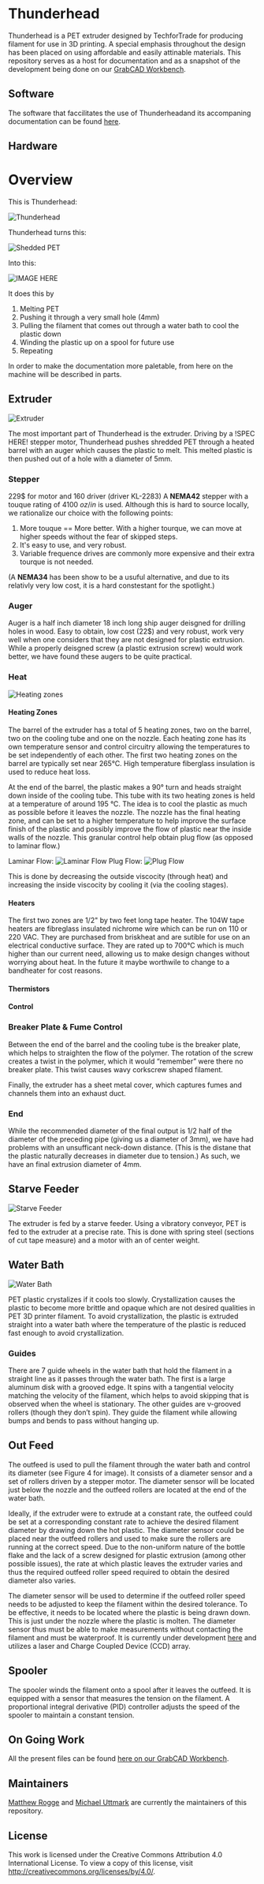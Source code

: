 # Thunderhead

Thunderhead is a PET extruder designed by TechforTrade for producing filament
for use in 3D printing. A special emphasis throughout the design has been placed
on using affordable and easily attinable materials.
This repository serves as a host for documentation and as a snapshot of the
development being done on our
[GrabCAD Workbench](https://workbench.grabcad.com/workbench/projects/gcvN9Xsi01SW-lFGhJRj_-4vqndCMFAaoUt_-UQBdidnVn#/space/gc8b8c582LagITdwrMEId6wysTlJX_nukUvWoRwEQ_1f4U).

## Software

The software that faccilitates the use of Thunderheadand its accompaning
documentation can be found [here](https://github.com/Maaphoo/Thunderware).

## Hardware

# Overview

This is Thunderhead:

![Thunderhead](./img/Thunderhead.png)

Thunderhead turns this:

![Shedded PET](./img/shredded_pet.jpg)

Into this:

![IMAGE HERE]()

It does this by

1. Melting PET
2. Pushing it through a very small hole (4mm)
3. Pulling the filament that comes out through a water bath to cool the plastic down
4. Winding the plastic up on a spool for future use
5. Repeating

In order to make the documentation more paletable, from here on the
machine will be described in parts.

## Extruder

![Extruder](Extruder)

The most important part of Thunderhead is the extruder. Driving by a !SPEC HERE!
stepper motor, Thunderhead pushes shredded PET through a heated barrel with an auger
which causes the plastic to melt. This melted plastic is then pushed out of a hole
with a diameter of 5mm.

### Stepper
229$ for motor and 160 driver (driver KL-2283)
A **NEMA42** stepper with a touque rating of 4100 *oz*/*in* is used.
Although this is hard to source locally, we rationalize
our choice with the following points:

1. More touque == More better. With a higher tourque, we can move at higher speeds without the fear of skipped steps.
2. It's easy to use, and very robust.
3. Variable frequence drives are commonly more expensive and their extra tourque is not needed.

(A **NEMA34** has been show to be a usuful alternative, and due to its relativly
very low cost, it is a hard constestant for the spotlight.)

### Auger

Auger is a half inch diameter 18 inch long ship auger deisgned for drilling
holes in wood. Easy to obtain, low cost (22$) and very robust,
work very well when one considers that they are not designed for plastic
extrusion. While a properly deisgned screw (a plastic extrusion screw)
would work better, we have found these augers to be quite practical.

### Heat

![Heating zones]()

#### Heating Zones

The barrel of the extruder has a total of 5 heating zones, two on the barrel,
two on the cooling tube and one on the nozzle. Each heating zone has its own
temperature sensor and control circuitry allowing the temperatures to be set
independently of each other. The first two heating zones on the barrel are
typically set near 265°C.  High temperature fiberglass insulation is used to
reduce heat loss.

At the end of the barrel, the plastic makes a 90° turn and heads straight down
inside of the cooling tube. This tube with its two heating zones is held at a
temperature of around 195 °C. The idea is to cool the plastic as much as possible
before it leaves the nozzle. The nozzle has the final heating zone, and can be
set to a higher temperature to help improve the surface finish of the plastic
and possibly improve the flow of plastic near the inside walls of the nozzle.
This granular control help obtain plug flow (as opposed to laminar flow.)

Laminar Flow:
![Laminar Flow]()
Plug Flow:
![Plug Flow]()

This is done by decreasing the outside viscocity (through heat) and increasing
the inside viscocity by cooling it (via the cooling stages).

#### Heaters

The first two zones are 1/2" by two feet long tape heater. The 104W tape heaters are
fibreglass insulated nichrome wire which can be run on 110 or 220 VAC. They are purchased
from briskheat and are sutible for use on an electrical conductive surface. They are
rated up to 700°C which is much higher than our current need, allowing us to make design
changes without worrying about heat. In the future it maybe worthwile to change
to a bandheater for cost reasons.

#### Thermistors

#### Control


### Breaker Plate & Fume Control

Between the end of the barrel and the cooling tube is the breaker plate, which
helps to straighten the flow of the polymer. The rotation of the screw creates
a twist in the polymer, which it would “remember” were there no breaker plate.
This twist causes wavy corkscrew shaped filament.

Finally, the extruder has a sheet metal cover, which captures fumes and channels
them into an exhaust duct.

### End

While the recommended diameter of the final output is 1/2 half of the diameter
of the preceding pipe (giving us a diameter of 3mm), we have had problems with an
unsufficant neck-down distance. (This is the distane that the plastic naturally
decreases in diameter due to tension.) As such, we have an final extrusion diameter of 4mm.

## Starve Feeder

![Starve Feeder]()

The extruder is fed by a starve feeder. Using a vibratory conveyor, PET is fed to
the extruder at a precise rate. This is done with spring steel (sections of cut tape measure)
and a motor with an of center weight.

## Water Bath

![Water Bath]()

PET plastic crystalizes if it cools too slowly. Crystallization causes the plastic
to become more brittle and opaque which are not desired qualities in PET 3D
printer filament. To avoid crystallization, the plastic is extruded straight
into a water bath where the temperature of the plastic is reduced fast enough
to avoid crystallization.

### Guides

There are 7 guide wheels in the water bath that hold
the filament in a straight line as it passes through the water bath. The first
is a large aluminum disk with a grooved edge. It spins with a tangential velocity
matching the velocity of the filament, which helps to avoid skipping that is
observed when the wheel is stationary. The other guides are v-grooved rollers
(though they don’t spin). They guide the filament while allowing bumps and
bends to pass without hanging up.

## Out Feed

The outfeed is used to pull the filament through the water bath and control its
diameter (see Figure 4 for image). It consists of a diameter sensor and a set of
rollers driven by a stepper motor. The diameter sensor will be located just
below the nozzle and the outfeed rollers are located at the end of the water bath.

Ideally, if the extruder were to extrude at a constant rate, the outfeed could
be set at a corresponding constant rate to achieve the desired filament diameter
by drawing down the hot plastic. The diameter sensor could be placed near the
outfeed rollers and used to make sure the rollers are running at the correct
speed. Due to the non-uniform nature of the bottle flake and the lack of a
screw designed for plastic extrusion (among other possible issues), the rate at
which plastic leaves the extruder varies and thus the required outfeed roller
speed required to obtain the desired diameter also varies.

The diameter sensor will be used to determine if the outfeed roller speed needs
to be adjusted to keep the filament within the desired tolerance. To be effective,
it needs to be located where the plastic is being drawn down. This is just under
the nozzle where the plastic is molten. The diameter sensor thus must be able to
make measurements without contacting the filament and must be waterproof. It is
currently under development [here](LINKHERE) and utilizes a laser and Charge
Coupled Device (CCD) array.

## Spooler

The spooler winds the filament onto a spool after it leaves the outfeed.
It is equipped with a sensor that measures the tension on the filament.
A proportional integral derivative (PID) controller adjusts the speed of the
spooler to maintain a constant tension.

## On Going Work

All the present files can be found
[here on our GrabCAD Workbench](https://workbench.grabcad.com/workbench/projects/gcvN9Xsi01SW-lFGhJRj_-4vqndCMFAaoUt_-UQBdidnVn#/space/gc8b8c582LagITdwrMEId6wysTlJX_nukUvWoRwEQ_1f4U).

## Maintainers

[Matthew Rogge](https://github.com/Maaphoo) and
[Michael Uttmark](https://github.com/biosafetylvl5) are currently the
maintainers of this repository.

## License
This work is licensed under the Creative Commons Attribution 4.0 International
License. To view a copy of this license, visit http://creativecommons.org/licenses/by/4.0/.
